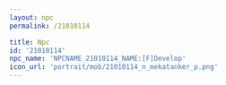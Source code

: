 ```yaml
---
layout: npc
permalink: /21010114

title: Npc
id: '21010114'
npc_name: 'NPCNAME_21010114_NAME:[F]Develop'
icon_url: 'portrait/mob/21010114_n_mekatanker_p.png'
---
```

